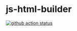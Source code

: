 # js-html-builder

[![github action status](https://github.com/hexlet-components/js-html-builder/workflows/Node%20CI/badge.svg)](https://github.com/hexlet-components/js-html-builder/actions)
